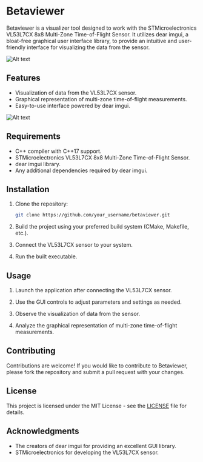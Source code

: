# Betaviewer

Betaviewer is a visualizer tool designed to work with the STMicroelectronics VL53L7CX 8x8 Multi-Zone Time-of-Flight Sensor. It utilizes dear imgui, a bloat-free graphical user interface library, to provide an intuitive and user-friendly interface for visualizing the data from the sensor.

![Alt text]([imgs/betaviewer.jpg](https://github.com/arturodrt/Betaviewer/blob/main/imgs/BetaViewer.jpg))


## Features

- Visualization of data from the VL53L7CX sensor.
- Graphical representation of multi-zone time-of-flight measurements.
- Easy-to-use interface powered by dear imgui.

![Alt text]([imgs/betaviewer2.png](https://github.com/arturodrt/Betaviewer/blob/main/imgs/BetaViewer2.png))


## Requirements

- C++ compiler with C++17 support.
- STMicroelectronics VL53L7CX 8x8 Multi-Zone Time-of-Flight Sensor.
- dear imgui library.
- Any additional dependencies required by dear imgui.

## Installation

1. Clone the repository:

    ```bash
    git clone https://github.com/your_username/betaviewer.git
    ```

2. Build the project using your preferred build system (CMake, Makefile, etc.).

3. Connect the VL53L7CX sensor to your system.

4. Run the built executable.

## Usage

1. Launch the application after connecting the VL53L7CX sensor.

2. Use the GUI controls to adjust parameters and settings as needed.

3. Observe the visualization of data from the sensor.

4. Analyze the graphical representation of multi-zone time-of-flight measurements.

## Contributing

Contributions are welcome! If you would like to contribute to Betaviewer, please fork the repository and submit a pull request with your changes.

## License

This project is licensed under the MIT License - see the [LICENSE](LICENSE) file for details.

## Acknowledgments

- The creators of dear imgui for providing an excellent GUI library.
- STMicroelectronics for developing the VL53L7CX sensor.